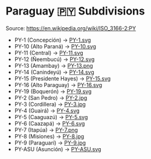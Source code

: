 # Paraguay 🇵🇾 Subdivisions

Source: https://en.wikipedia.org/wiki/ISO_3166-2:PY

* PY-1 (Concepción) -> [PY-1.svg](https://github.com/amckenna41/iso3166-flag-icons/blob/main/iso3166-2-icons/PY/PY-1.svg)
* PY-10 (Alto Paraná) -> [PY-10.svg](https://github.com/amckenna41/iso3166-flag-icons/blob/main/iso3166-2-icons/PY/PY-10.svg)
* PY-11 (Central) -> [PY-11.svg](https://github.com/amckenna41/iso3166-flag-icons/blob/main/iso3166-2-icons/PY/PY-11.svg)
* PY-12 (Ñeembucú) -> [PY-12.svg](https://github.com/amckenna41/iso3166-flag-icons/blob/main/iso3166-2-icons/PY/PY-12.svg)
* PY-13 (Amambay) -> [PY-13.png](https://github.com/amckenna41/iso3166-flag-icons/blob/main/iso3166-2-icons/PY/PY-13.png)
* PY-14 (Canindeyú) -> [PY-14.svg](https://github.com/amckenna41/iso3166-flag-icons/blob/main/iso3166-2-icons/PY/PY-14.svg)
* PY-15 (Presidente Hayes) -> [PY-15.svg](https://github.com/amckenna41/iso3166-flag-icons/blob/main/iso3166-2-icons/PY/PY-15.svg)
* PY-16 (Alto Paraguay) -> [PY-16.svg](https://github.com/amckenna41/iso3166-flag-icons/blob/main/iso3166-2-icons/PY/PY-16.svg)
* PY-19 (Boquerón) -> [PY-19.svg](https://github.com/amckenna41/iso3166-flag-icons/blob/main/iso3166-2-icons/PY/PY-19.svg)
* PY-2 (San Pedro) -> [PY-2.jpg](https://github.com/amckenna41/iso3166-flag-icons/blob/main/iso3166-2-icons/PY/PY-2.jpg)
* PY-3 (Cordillera) -> [PY-3.jpg](https://github.com/amckenna41/iso3166-flag-icons/blob/main/iso3166-2-icons/PY/PY-3.jpg)
* PY-4 (Guairá) -> [PY-4.svg](https://github.com/amckenna41/iso3166-flag-icons/blob/main/iso3166-2-icons/PY/PY-4.svg)
* PY-5 (Caaguazú) -> [PY-5.svg](https://github.com/amckenna41/iso3166-flag-icons/blob/main/iso3166-2-icons/PY/PY-5.svg)
* PY-6 (Caazapá) -> [PY-6.svg](https://github.com/amckenna41/iso3166-flag-icons/blob/main/iso3166-2-icons/PY/PY-6.svg)
* PY-7 (Itapúa) -> [PY-7.png](https://github.com/amckenna41/iso3166-flag-icons/blob/main/iso3166-2-icons/PY/PY-7.png)
* PY-8 (Misiones) -> [PY-8.jpg](https://github.com/amckenna41/iso3166-flag-icons/blob/main/iso3166-2-icons/PY/PY-8.jpg)
* PY-9 (Paraguarí) -> [PY-9.jpg](https://github.com/amckenna41/iso3166-flag-icons/blob/main/iso3166-2-icons/PY/PY-9.jpg)
* PY-ASU (Asunción) -> [PY-ASU.svg](https://github.com/amckenna41/iso3166-flag-icons/blob/main/iso3166-2-icons/PY/PY-ASU.svg)
